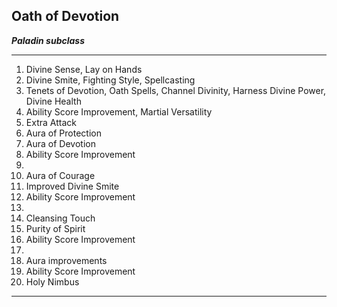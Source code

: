 ﻿## Oath of Devotion

***Paladin subclass***

___
1. Divine Sense, Lay on Hands
2. Divine Smite, Fighting Style, Spellcasting
3. Tenets of Devotion, Oath Spells, Channel Divinity, Harness Divine Power, Divine Health
4. Ability Score Improvement, Martial Versatility
5. Extra Attack
6. Aura of Protection
7. Aura of Devotion
8. Ability Score Improvement
9.  
10. Aura of Courage
11. Improved Divine Smite
12. Ability Score Improvement
13.  
14. Cleansing Touch
15. Purity of Spirit
16. Ability Score Improvement
17.  
18. Aura improvements
19. Ability Score Improvement
20. Holy Nimbus

---
